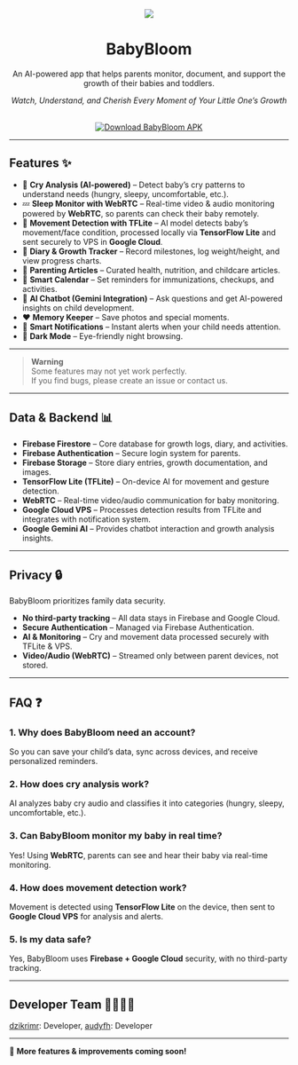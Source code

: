 <div align="center">
    <img src="https://github.com/username/BabyBloom/blob/master/babybloom_banner.png">
    <h1>BabyBloom</h1>
    <p>An AI-powered app that helps parents monitor, document, and support the growth of their babies and toddlers.</p>
    <p><i>Watch, Understand, and Cherish Every Moment of Your Little One’s Growth</i></p>
    <br>
    <a href="https://drive.google.com/file/d/1PiRwLUknKlmwbHAqjJ48mNS818YZ_gIo/view?usp=sharing">
  <img src="https://img.shields.io/badge/Download-APK-pink?style=for-the-badge&logo=android" 
       alt="Download BabyBloom APK"/>
    </a>
</div>

---

## Features ✨️

- 👶 **Cry Analysis (AI-powered)** – Detect baby’s cry patterns to understand needs (hungry, sleepy, uncomfortable, etc.).  
- 💤 **Sleep Monitor with WebRTC** – Real-time video & audio monitoring powered by **WebRTC**, so parents can check their baby remotely.  
- 🎥 **Movement Detection with TFLite** – AI model detects baby’s movement/face condition, processed locally via **TensorFlow Lite** and sent securely to VPS in **Google Cloud**.  
- 📔 **Diary & Growth Tracker** – Record milestones, log weight/height, and view progress charts.  
- 📰 **Parenting Articles** – Curated health, nutrition, and childcare articles.  
- 📅 **Smart Calendar** – Set reminders for immunizations, checkups, and activities.  
- 🤖 **AI Chatbot (Gemini Integration)** – Ask questions and get AI-powered insights on child development.  
- ❤️ **Memory Keeper** – Save photos and special moments.  
- 🔔 **Smart Notifications** – Instant alerts when your child needs attention.  
- 🌙 **Dark Mode** – Eye-friendly night browsing.  

---

> **Warning**  
> Some features may not yet work perfectly.  
> If you find bugs, please create an issue or contact us.  

---

## Data & Backend 📊  

- **Firebase Firestore** – Core database for growth logs, diary, and activities.  
- **Firebase Authentication** – Secure login system for parents.  
- **Firebase Storage** – Store diary entries, growth documentation, and images.  
- **TensorFlow Lite (TFLite)** – On-device AI for movement and gesture detection.  
- **WebRTC** – Real-time video/audio communication for baby monitoring.  
- **Google Cloud VPS** – Processes detection results from TFLite and integrates with notification system.  
- **Google Gemini AI** – Provides chatbot interaction and growth analysis insights.  

---

## Privacy 🔒  

BabyBloom prioritizes family data security.  
- **No third-party tracking** – All data stays in Firebase and Google Cloud.  
- **Secure Authentication** – Managed via Firebase Authentication.  
- **AI & Monitoring** – Cry and movement data processed securely with TFLite & VPS.  
- **Video/Audio (WebRTC)** – Streamed only between parent devices, not stored.  

---

## FAQ ❓  

### 1. Why does BabyBloom need an account?  
So you can save your child’s data, sync across devices, and receive personalized reminders.  

### 2. How does cry analysis work?  
AI analyzes baby cry audio and classifies it into categories (hungry, sleepy, uncomfortable, etc.).  

### 3. Can BabyBloom monitor my baby in real time?  
Yes! Using **WebRTC**, parents can see and hear their baby via real-time monitoring.  

### 4. How does movement detection work?  
Movement is detected using **TensorFlow Lite** on the device, then sent to **Google Cloud VPS** for analysis and alerts.  

### 5. Is my data safe?  
Yes, BabyBloom uses **Firebase + Google Cloud** security, with no third-party tracking.  

---

## Developer Team 🧑‍💻👩‍💻  

[dzikrimr](https://github.com/dzikrimr): Developer,
[audyfh](https://github.com/audyfh): Developer

---

🚀 **More features & improvements coming soon!**  

